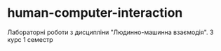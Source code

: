 # human-computer-interaction
Лабораторні роботи з дисципліни "Людинно-машинна взаємодія". 3 курс 1 семестр
